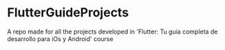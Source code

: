 # FlutterGuideProjects
A repo made for all the projects developed in 'Flutter: Tu guía completa de desarrollo para iOs y Android' course
